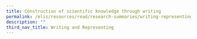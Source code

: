 ```yaml
---
title: Construction of scientific knowledge through writing
permalink: /elis/resources/read/research-summaries/writing-representing/construction-of-scientific-knowledge/
description: ""
third_nav_title: Writing and Representing
---
```

